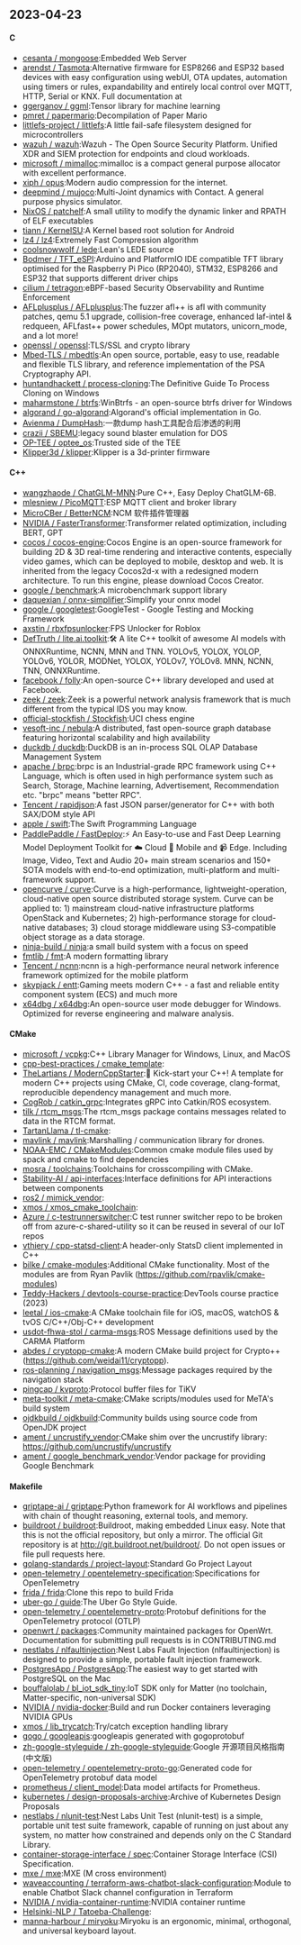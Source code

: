 ## 2023-04-23

#### C
* [cesanta / mongoose](https://github.com/cesanta/mongoose):Embedded Web Server
* [arendst / Tasmota](https://github.com/arendst/Tasmota):Alternative firmware for ESP8266 and ESP32 based devices with easy configuration using webUI, OTA updates, automation using timers or rules, expandability and entirely local control over MQTT, HTTP, Serial or KNX. Full documentation at
* [ggerganov / ggml](https://github.com/ggerganov/ggml):Tensor library for machine learning
* [pmret / papermario](https://github.com/pmret/papermario):Decompilation of Paper Mario
* [littlefs-project / littlefs](https://github.com/littlefs-project/littlefs):A little fail-safe filesystem designed for microcontrollers
* [wazuh / wazuh](https://github.com/wazuh/wazuh):Wazuh - The Open Source Security Platform. Unified XDR and SIEM protection for endpoints and cloud workloads.
* [microsoft / mimalloc](https://github.com/microsoft/mimalloc):mimalloc is a compact general purpose allocator with excellent performance.
* [xiph / opus](https://github.com/xiph/opus):Modern audio compression for the internet.
* [deepmind / mujoco](https://github.com/deepmind/mujoco):Multi-Joint dynamics with Contact. A general purpose physics simulator.
* [NixOS / patchelf](https://github.com/NixOS/patchelf):A small utility to modify the dynamic linker and RPATH of ELF executables
* [tiann / KernelSU](https://github.com/tiann/KernelSU):A Kernel based root solution for Android
* [lz4 / lz4](https://github.com/lz4/lz4):Extremely Fast Compression algorithm
* [coolsnowwolf / lede](https://github.com/coolsnowwolf/lede):Lean's LEDE source
* [Bodmer / TFT_eSPI](https://github.com/Bodmer/TFT_eSPI):Arduino and PlatformIO IDE compatible TFT library optimised for the Raspberry Pi Pico (RP2040), STM32, ESP8266 and ESP32 that supports different driver chips
* [cilium / tetragon](https://github.com/cilium/tetragon):eBPF-based Security Observability and Runtime Enforcement
* [AFLplusplus / AFLplusplus](https://github.com/AFLplusplus/AFLplusplus):The fuzzer afl++ is afl with community patches, qemu 5.1 upgrade, collision-free coverage, enhanced laf-intel & redqueen, AFLfast++ power schedules, MOpt mutators, unicorn_mode, and a lot more!
* [openssl / openssl](https://github.com/openssl/openssl):TLS/SSL and crypto library
* [Mbed-TLS / mbedtls](https://github.com/Mbed-TLS/mbedtls):An open source, portable, easy to use, readable and flexible TLS library, and reference implementation of the PSA Cryptography API.
* [huntandhackett / process-cloning](https://github.com/huntandhackett/process-cloning):The Definitive Guide To Process Cloning on Windows
* [maharmstone / btrfs](https://github.com/maharmstone/btrfs):WinBtrfs - an open-source btrfs driver for Windows
* [algorand / go-algorand](https://github.com/algorand/go-algorand):Algorand's official implementation in Go.
* [Avienma / DumpHash](https://github.com/Avienma/DumpHash):一款dump hash工具配合后渗透的利用
* [crazii / SBEMU](https://github.com/crazii/SBEMU):legacy sound blaster emulation for DOS
* [OP-TEE / optee_os](https://github.com/OP-TEE/optee_os):Trusted side of the TEE
* [Klipper3d / klipper](https://github.com/Klipper3d/klipper):Klipper is a 3d-printer firmware

#### C++
* [wangzhaode / ChatGLM-MNN](https://github.com/wangzhaode/ChatGLM-MNN):Pure C++, Easy Deploy ChatGLM-6B.
* [mlesniew / PicoMQTT](https://github.com/mlesniew/PicoMQTT):ESP MQTT client and broker library
* [MicroCBer / BetterNCM](https://github.com/MicroCBer/BetterNCM):NCM 软件插件管理器
* [NVIDIA / FasterTransformer](https://github.com/NVIDIA/FasterTransformer):Transformer related optimization, including BERT, GPT
* [cocos / cocos-engine](https://github.com/cocos/cocos-engine):Cocos Engine is an open-source framework for building 2D & 3D real-time rendering and interactive contents, especially video games, which can be deployed to mobile, desktop and web. It is inherited from the legacy Cocos2d-x with a redesigned modern architecture. To run this engine, please download Cocos Creator.
* [google / benchmark](https://github.com/google/benchmark):A microbenchmark support library
* [daquexian / onnx-simplifier](https://github.com/daquexian/onnx-simplifier):Simplify your onnx model
* [google / googletest](https://github.com/google/googletest):GoogleTest - Google Testing and Mocking Framework
* [axstin / rbxfpsunlocker](https://github.com/axstin/rbxfpsunlocker):FPS Unlocker for Roblox
* [DefTruth / lite.ai.toolkit](https://github.com/DefTruth/lite.ai.toolkit):🛠
A lite C++ toolkit of awesome AI models with ONNXRuntime, NCNN, MNN and TNN. YOLOv5, YOLOX, YOLOP, YOLOv6, YOLOR, MODNet, YOLOX, YOLOv7, YOLOv8. MNN, NCNN, TNN, ONNXRuntime.
* [facebook / folly](https://github.com/facebook/folly):An open-source C++ library developed and used at Facebook.
* [zeek / zeek](https://github.com/zeek/zeek):Zeek is a powerful network analysis framework that is much different from the typical IDS you may know.
* [official-stockfish / Stockfish](https://github.com/official-stockfish/Stockfish):UCI chess engine
* [vesoft-inc / nebula](https://github.com/vesoft-inc/nebula):A distributed, fast open-source graph database featuring horizontal scalability and high availability
* [duckdb / duckdb](https://github.com/duckdb/duckdb):DuckDB is an in-process SQL OLAP Database Management System
* [apache / brpc](https://github.com/apache/brpc):brpc is an Industrial-grade RPC framework using C++ Language, which is often used in high performance system such as Search, Storage, Machine learning, Advertisement, Recommendation etc. "brpc" means "better RPC".
* [Tencent / rapidjson](https://github.com/Tencent/rapidjson):A fast JSON parser/generator for C++ with both SAX/DOM style API
* [apple / swift](https://github.com/apple/swift):The Swift Programming Language
* [PaddlePaddle / FastDeploy](https://github.com/PaddlePaddle/FastDeploy):⚡️
An Easy-to-use and Fast Deep Learning Model Deployment Toolkit for
☁️
Cloud
📱
Mobile and
📹
Edge. Including Image, Video, Text and Audio 20+ main stream scenarios and 150+ SOTA models with end-to-end optimization, multi-platform and multi-framework support.
* [opencurve / curve](https://github.com/opencurve/curve):Curve is a high-performance, lightweight-operation, cloud-native open source distributed storage system. Curve can be applied to: 1) mainstream cloud-native infrastructure platforms OpenStack and Kubernetes; 2) high-performance storage for cloud-native databases; 3) cloud storage middleware using S3-compatible object storage as a data storage.
* [ninja-build / ninja](https://github.com/ninja-build/ninja):a small build system with a focus on speed
* [fmtlib / fmt](https://github.com/fmtlib/fmt):A modern formatting library
* [Tencent / ncnn](https://github.com/Tencent/ncnn):ncnn is a high-performance neural network inference framework optimized for the mobile platform
* [skypjack / entt](https://github.com/skypjack/entt):Gaming meets modern C++ - a fast and reliable entity component system (ECS) and much more
* [x64dbg / x64dbg](https://github.com/x64dbg/x64dbg):An open-source user mode debugger for Windows. Optimized for reverse engineering and malware analysis.

#### CMake
* [microsoft / vcpkg](https://github.com/microsoft/vcpkg):C++ Library Manager for Windows, Linux, and MacOS
* [cpp-best-practices / cmake_template](https://github.com/cpp-best-practices/cmake_template):
* [TheLartians / ModernCppStarter](https://github.com/TheLartians/ModernCppStarter):🚀
Kick-start your C++! A template for modern C++ projects using CMake, CI, code coverage, clang-format, reproducible dependency management and much more.
* [CogRob / catkin_grpc](https://github.com/CogRob/catkin_grpc):Integrates gRPC into Catkin/ROS ecosystem.
* [tilk / rtcm_msgs](https://github.com/tilk/rtcm_msgs):The rtcm_msgs package contains messages related to data in the RTCM format.
* [TartanLlama / tl-cmake](https://github.com/TartanLlama/tl-cmake):
* [mavlink / mavlink](https://github.com/mavlink/mavlink):Marshalling / communication library for drones.
* [NOAA-EMC / CMakeModules](https://github.com/NOAA-EMC/CMakeModules):Common cmake module files used by spack and cmake to find dependencies
* [mosra / toolchains](https://github.com/mosra/toolchains):Toolchains for crosscompiling with CMake.
* [Stability-AI / api-interfaces](https://github.com/Stability-AI/api-interfaces):Interface definitions for API interactions between components
* [ros2 / mimick_vendor](https://github.com/ros2/mimick_vendor):
* [xmos / xmos_cmake_toolchain](https://github.com/xmos/xmos_cmake_toolchain):
* [Azure / c-testrunnerswitcher](https://github.com/Azure/c-testrunnerswitcher):C test runner switcher repo to be broken off from azure-c-shared-utility so it can be reused in several of our IoT repos
* [vthiery / cpp-statsd-client](https://github.com/vthiery/cpp-statsd-client):A header-only StatsD client implemented in C++
* [bilke / cmake-modules](https://github.com/bilke/cmake-modules):Additional CMake functionality. Most of the modules are from Ryan Pavlik (https://github.com/rpavlik/cmake-modules)
* [Teddy-Hackers / devtools-course-practice](https://github.com/Teddy-Hackers/devtools-course-practice):DevTools course practice (2023)
* [leetal / ios-cmake](https://github.com/leetal/ios-cmake):A CMake toolchain file for iOS, macOS, watchOS & tvOS C/C++/Obj-C++ development
* [usdot-fhwa-stol / carma-msgs](https://github.com/usdot-fhwa-stol/carma-msgs):ROS Message definitions used by the CARMA Platform
* [abdes / cryptopp-cmake](https://github.com/abdes/cryptopp-cmake):A modern CMake build project for Crypto++ (https://github.com/weidai11/cryptopp).
* [ros-planning / navigation_msgs](https://github.com/ros-planning/navigation_msgs):Message packages required by the navigation stack
* [pingcap / kvproto](https://github.com/pingcap/kvproto):Protocol buffer files for TiKV
* [meta-toolkit / meta-cmake](https://github.com/meta-toolkit/meta-cmake):CMake scripts/modules used for MeTA's build system
* [ojdkbuild / ojdkbuild](https://github.com/ojdkbuild/ojdkbuild):Community builds using source code from OpenJDK project
* [ament / uncrustify_vendor](https://github.com/ament/uncrustify_vendor):CMake shim over the uncrustify library: https://github.com/uncrustify/uncrustify
* [ament / google_benchmark_vendor](https://github.com/ament/google_benchmark_vendor):Vendor package for providing Google Benchmark

#### Makefile
* [griptape-ai / griptape](https://github.com/griptape-ai/griptape):Python framework for AI workflows and pipelines with chain of thought reasoning, external tools, and memory.
* [buildroot / buildroot](https://github.com/buildroot/buildroot):Buildroot, making embedded Linux easy. Note that this is not the official repository, but only a mirror. The official Git repository is at http://git.buildroot.net/buildroot/. Do not open issues or file pull requests here.
* [golang-standards / project-layout](https://github.com/golang-standards/project-layout):Standard Go Project Layout
* [open-telemetry / opentelemetry-specification](https://github.com/open-telemetry/opentelemetry-specification):Specifications for OpenTelemetry
* [frida / frida](https://github.com/frida/frida):Clone this repo to build Frida
* [uber-go / guide](https://github.com/uber-go/guide):The Uber Go Style Guide.
* [open-telemetry / opentelemetry-proto](https://github.com/open-telemetry/opentelemetry-proto):Protobuf definitions for the OpenTelemetry protocol (OTLP)
* [openwrt / packages](https://github.com/openwrt/packages):Community maintained packages for OpenWrt. Documentation for submitting pull requests is in CONTRIBUTING.md
* [nestlabs / nlfaultinjection](https://github.com/nestlabs/nlfaultinjection):Nest Labs Fault Injection (nlfaultinjection) is designed to provide a simple, portable fault injection framework.
* [PostgresApp / PostgresApp](https://github.com/PostgresApp/PostgresApp):The easiest way to get started with PostgreSQL on the Mac
* [bouffalolab / bl_iot_sdk_tiny](https://github.com/bouffalolab/bl_iot_sdk_tiny):IoT SDK only for Matter (no toolchain, Matter-specific, non-universal SDK)
* [NVIDIA / nvidia-docker](https://github.com/NVIDIA/nvidia-docker):Build and run Docker containers leveraging NVIDIA GPUs
* [xmos / lib_trycatch](https://github.com/xmos/lib_trycatch):Try/catch exception handling library
* [gogo / googleapis](https://github.com/gogo/googleapis):googleapis generated with gogoprotobuf
* [zh-google-styleguide / zh-google-styleguide](https://github.com/zh-google-styleguide/zh-google-styleguide):Google 开源项目风格指南 (中文版)
* [open-telemetry / opentelemetry-proto-go](https://github.com/open-telemetry/opentelemetry-proto-go):Generated code for OpenTelemetry protobuf data model
* [prometheus / client_model](https://github.com/prometheus/client_model):Data model artifacts for Prometheus.
* [kubernetes / design-proposals-archive](https://github.com/kubernetes/design-proposals-archive):Archive of Kubernetes Design Proposals
* [nestlabs / nlunit-test](https://github.com/nestlabs/nlunit-test):Nest Labs Unit Test (nlunit-test) is a simple, portable unit test suite framework, capable of running on just about any system, no matter how constrained and depends only on the C Standard Library.
* [container-storage-interface / spec](https://github.com/container-storage-interface/spec):Container Storage Interface (CSI) Specification.
* [mxe / mxe](https://github.com/mxe/mxe):MXE (M cross environment)
* [waveaccounting / terraform-aws-chatbot-slack-configuration](https://github.com/waveaccounting/terraform-aws-chatbot-slack-configuration):Module to enable Chatbot Slack channel configuration in Terraform
* [NVIDIA / nvidia-container-runtime](https://github.com/NVIDIA/nvidia-container-runtime):NVIDIA container runtime
* [Helsinki-NLP / Tatoeba-Challenge](https://github.com/Helsinki-NLP/Tatoeba-Challenge):
* [manna-harbour / miryoku](https://github.com/manna-harbour/miryoku):Miryoku is an ergonomic, minimal, orthogonal, and universal keyboard layout.

